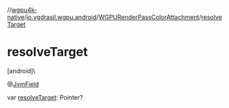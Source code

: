 //[wgpu4k-native](../../../index.md)/[io.ygdrasil.wgpu.android](../index.md)/[WGPURenderPassColorAttachment](index.md)/[resolveTarget](resolve-target.md)

# resolveTarget

[android]\

@[JvmField](https://kotlinlang.org/api/core/kotlin-stdlib/kotlin.jvm/-jvm-field/index.html)

var [resolveTarget](resolve-target.md): Pointer?